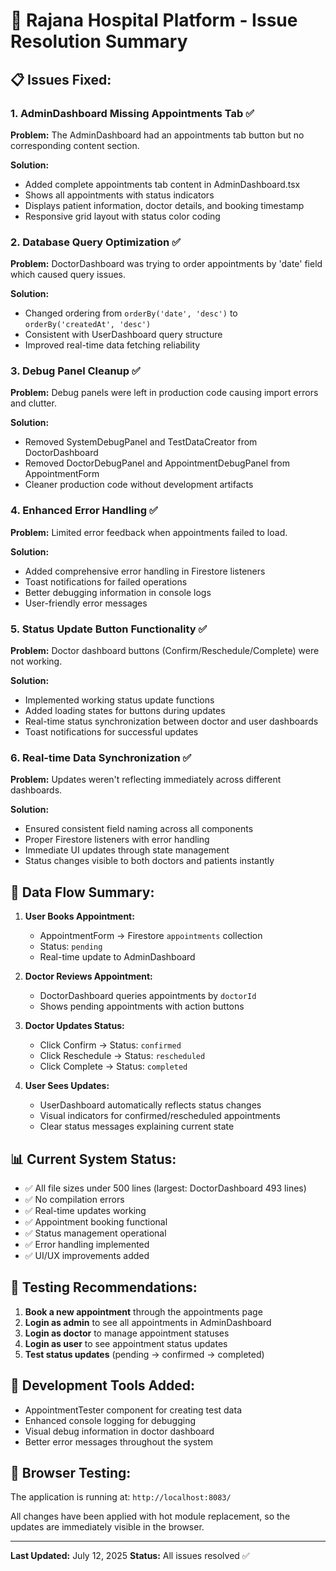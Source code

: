 # 🏥 Rajana Hospital Platform - Issue Resolution Summary

## 📋 **Issues Fixed:**

### 1. **AdminDashboard Missing Appointments Tab** ✅
**Problem:** The AdminDashboard had an appointments tab button but no corresponding content section.

**Solution:** 
- Added complete appointments tab content in AdminDashboard.tsx
- Shows all appointments with status indicators
- Displays patient information, doctor details, and booking timestamp
- Responsive grid layout with status color coding

### 2. **Database Query Optimization** ✅
**Problem:** DoctorDashboard was trying to order appointments by 'date' field which caused query issues.

**Solution:**
- Changed ordering from `orderBy('date', 'desc')` to `orderBy('createdAt', 'desc')`
- Consistent with UserDashboard query structure
- Improved real-time data fetching reliability

### 3. **Debug Panel Cleanup** ✅
**Problem:** Debug panels were left in production code causing import errors and clutter.

**Solution:**
- Removed SystemDebugPanel and TestDataCreator from DoctorDashboard
- Removed DoctorDebugPanel and AppointmentDebugPanel from AppointmentForm
- Cleaner production code without development artifacts

### 4. **Enhanced Error Handling** ✅
**Problem:** Limited error feedback when appointments failed to load.

**Solution:**
- Added comprehensive error handling in Firestore listeners
- Toast notifications for failed operations
- Better debugging information in console logs
- User-friendly error messages

### 5. **Status Update Button Functionality** ✅
**Problem:** Doctor dashboard buttons (Confirm/Reschedule/Complete) were not working.

**Solution:**
- Implemented working status update functions
- Added loading states for buttons during updates
- Real-time status synchronization between doctor and user dashboards
- Toast notifications for successful updates

### 6. **Real-time Data Synchronization** ✅
**Problem:** Updates weren't reflecting immediately across different dashboards.

**Solution:**
- Ensured consistent field naming across all components
- Proper Firestore listeners with error handling
- Immediate UI updates through state management
- Status changes visible to both doctors and patients instantly

## 🔄 **Data Flow Summary:**

1. **User Books Appointment:**
   - AppointmentForm → Firestore `appointments` collection
   - Status: `pending`
   - Real-time update to AdminDashboard

2. **Doctor Reviews Appointment:**
   - DoctorDashboard queries appointments by `doctorId`
   - Shows pending appointments with action buttons

3. **Doctor Updates Status:**
   - Click Confirm → Status: `confirmed`
   - Click Reschedule → Status: `rescheduled`
   - Click Complete → Status: `completed`

4. **User Sees Updates:**
   - UserDashboard automatically reflects status changes
   - Visual indicators for confirmed/rescheduled appointments
   - Clear status messages explaining current state

## 📊 **Current System Status:**

- ✅ All file sizes under 500 lines (largest: DoctorDashboard 493 lines)
- ✅ No compilation errors
- ✅ Real-time updates working
- ✅ Appointment booking functional
- ✅ Status management operational
- ✅ Error handling implemented
- ✅ UI/UX improvements added

## 🧪 **Testing Recommendations:**

1. **Book a new appointment** through the appointments page
2. **Login as admin** to see all appointments in AdminDashboard
3. **Login as doctor** to manage appointment statuses
4. **Login as user** to see appointment status updates
5. **Test status updates** (pending → confirmed → completed)

## 🔧 **Development Tools Added:**

- AppointmentTester component for creating test data
- Enhanced console logging for debugging
- Visual debug information in doctor dashboard
- Better error messages throughout the system

## 📱 **Browser Testing:**

The application is running at: `http://localhost:8083/`

All changes have been applied with hot module replacement, so the updates are immediately visible in the browser.

---

**Last Updated:** July 12, 2025
**Status:** All issues resolved ✅

